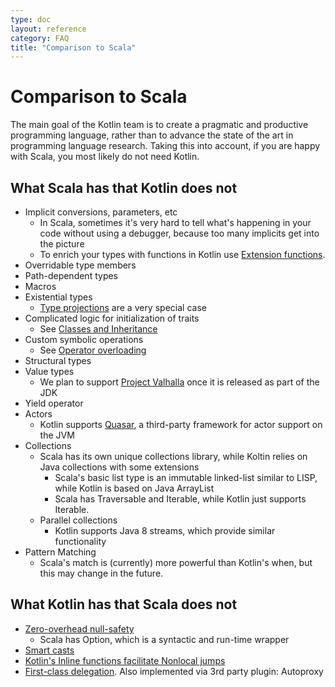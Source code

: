 ```yaml
---
type: doc
layout: reference
category: FAQ
title: "Comparison to Scala"
---
```


# Comparison to Scala

The main goal of the Kotlin team is to create a pragmatic and productive programming language, rather than to advance the state of the art in programming language research.
Taking this into account, if you are happy with Scala, you most likely do not need Kotlin.

## What Scala has that Kotlin does not

* Implicit conversions, parameters, etc
    * In Scala, sometimes it's very hard to tell what's happening in your code without using a debugger, because too many implicits get into the picture
    * To enrich your types with functions in Kotlin use [Extension functions](extensions.html).
* Overridable type members
* Path-dependent types
* Macros
* Existential types
    * [Type projections](generics.html#type-projections) are a very special case
* Complicated logic for initialization of traits
    * See [Classes and Inheritance](classes.html)
* Custom symbolic operations
    * See [Operator overloading](operator-overloading.html)
* Structural types
* Value types
    * We plan to support [Project Valhalla](http://openjdk.java.net/projects/valhalla/) once it is released as part of the JDK
* Yield operator
* Actors
    * Kotlin supports [Quasar](http://www.paralleluniverse.co/quasar/), a third-party framework for actor support on the JVM
* Collections
    * Scala has its own unique collections library, while Koltin relies on Java collections with some extensions
        * Scala's basic list type is an immutable linked-list similar to LISP, while Kotlin is based on Java ArrayList
        * Scala has Traversable and Iterable, while Kotlin just supports Iterable.
    * Parallel collections
        * Kotlin supports Java 8 streams, which provide similar functionality
* Pattern Matching
    * Scala's match is (currently) more powerful than Kotlin's when, but this may change in the future.

## What Kotlin has that Scala does not

* [Zero-overhead null-safety](null-safety.html)
    * Scala has Option, which is a syntactic and run-time wrapper
* [Smart casts](typecasts.html)
* [Kotlin's Inline functions facilitate Nonlocal jumps](inline-functions.html#inline-functions)
* [First-class delegation](delegation.html). Also implemented via 3rd party plugin: Autoproxy
